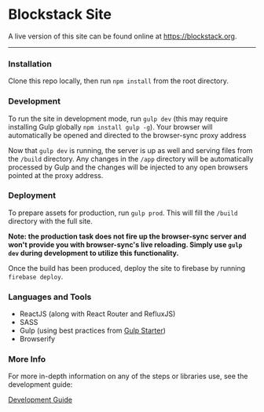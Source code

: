 Blockstack Site
============

A live version of this site can be found online at https://blockstack.org.

---

### Installation

Clone this repo locally, then run `npm install` from the root directory.

### Development

To run the site in development mode, run `gulp dev` (this may require installing Gulp globally `npm install gulp -g`). Your browser will automatically be opened and directed to the browser-sync proxy address

Now that `gulp dev` is running, the server is up as well and serving files from the `/build` directory. Any changes in the `/app` directory will be automatically processed by Gulp and the changes will be injected to any open browsers pointed at the proxy address.

### Deployment

To prepare assets for production, run `gulp prod`. This will fill the `/build` directory with the full site.

**Note: the production task does not fire up the browser-sync server and won't provide you with browser-sync's live reloading. Simply use `gulp dev` during development to utilize this functionality.**

Once the build has been produced, deploy the site to firebase by running `firebase deploy`.

### Languages and Tools

- ReactJS (along with React Router and RefluxJS)
- SASS
- Gulp (using best practices from [Gulp Starter](https://github.com/greypants/gulp-starter))
- Browserify

### More Info

For more in-depth information on any of the steps or libraries use, see the development guide:

[Development Guide](development.md)
